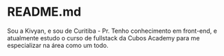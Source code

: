 # README.md
Sou a Kivyan, e sou de Curitiba - Pr. Tenho conhecimento em front-end, e atualmente estudo o curso de fullstack da Cubos Academy para me especializar na área como um todo.
